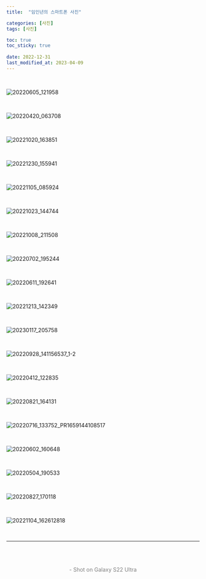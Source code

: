 ```yaml
---
title:  "임인년의 스마트폰 사진"

categories: [사진]
tags: [사진]

toc: true
toc_sticky: true
 
date: 2022-12-31
last_modified_at: 2023-04-09
---
```


<br>

![20220605_121958](https://user-images.githubusercontent.com/96360829/214740839-b40b097e-9921-4303-80ce-1ba826a5961d.jpg)

<br>

![20220420_063708](https://user-images.githubusercontent.com/96360829/214740979-54012a70-35ca-4363-8228-0fe13b635584.jpg)

<br>

![20221020_163851](https://user-images.githubusercontent.com/96360829/215332629-7151c25f-c4c0-40c7-bdad-002dc43c3702.jpg)

<br>

![20221230_155941](https://user-images.githubusercontent.com/96360829/214741111-2a1f75dc-c277-4f2a-a58b-02b87f11bfe5.jpg)

<br>

![20221105_085924](https://user-images.githubusercontent.com/96360829/215059253-4c67632e-8bc0-4e24-94f4-a5d08f60ab01.jpg)

<br>

![20221023_144744](https://user-images.githubusercontent.com/96360829/214741275-2f22c6e0-1a70-47a5-8450-262075011249.jpg)

<br>

![20221008_211508](https://user-images.githubusercontent.com/96360829/230772487-8dbc03a0-b676-4be7-ad69-79de54a845c9.jpg)

<br>

![20220702_195244](https://user-images.githubusercontent.com/96360829/214741432-8a2825b4-db73-4f8c-9bf9-745fb5bb6140.jpg)

<br>

![20220611_192641](https://user-images.githubusercontent.com/96360829/214741340-b76eab5e-1aae-42a3-8dc6-9d3d7d98b5b8.jpg)

<br>

![20221213_142349](https://user-images.githubusercontent.com/96360829/215037378-3c564775-9d07-4120-94e1-627f25285198.jpg)

<br>

![20230117_205758](https://user-images.githubusercontent.com/96360829/214741282-b2ef0147-cc8b-40fa-9226-539588c00b4c.jpg)

<br>

![20220928_141156537_1-2](https://user-images.githubusercontent.com/96360829/230774927-b46c617c-b37b-411c-9e87-40c428e79b34.jpg)

<br>

![20220412_122835](https://user-images.githubusercontent.com/96360829/223889716-0c79310c-9544-4c04-a75e-661173966d5e.jpg)

<br>

![20220821_164131](https://user-images.githubusercontent.com/96360829/214741049-13af3d19-87cc-48c4-9cd0-cdfa49c0a070.jpg)

<br>

![20220716_133752_PR1659144108517](https://user-images.githubusercontent.com/96360829/214741168-59c6e78a-6ead-4d2a-80bf-d955c95ccc18.jpg)

<br>

![20220602_160648](https://user-images.githubusercontent.com/96360829/214741508-e06f71d0-1193-46e2-b2db-6c64c968928f.jpg)

<br>

![20220504_190533](https://user-images.githubusercontent.com/96360829/223890157-96ed8aee-fab9-4445-9a31-3bb76146bb2c.jpg)

<br>

![20220827_170118](https://user-images.githubusercontent.com/96360829/215037735-7f734bdf-111f-4571-abbb-3261e504783a.jpg)

<br>

![20221104_162612818](https://user-images.githubusercontent.com/96360829/215037885-856673b5-15e5-49eb-8da0-eeea24cb7901.jpg)

<br>

---

<br>
<br>
<br>

<div style="color : grey"><center>- Shot on Galaxy S22 Ultra</center></div>